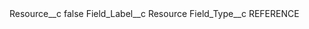 <?xml version="1.0" encoding="UTF-8"?>
<CustomMetadata xmlns="http://soap.sforce.com/2006/04/metadata" xmlns:xsi="http://www.w3.org/2001/XMLSchema-instance" xmlns:xsd="http://www.w3.org/2001/XMLSchema">
    <label>Resource__c</label>
    <protected>false</protected>
    <values>
        <field>Field_Label__c</field>
        <value xsi:type="xsd:string">Resource</value>
    </values>
    <values>
        <field>Field_Type__c</field>
        <value xsi:type="xsd:string">REFERENCE</value>
    </values>
</CustomMetadata>
